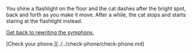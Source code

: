 You shine a flashlight on the floor and the cat dashes after the bright spot, back and forth as you make it move.
After a while, the cat stops and starts staring at the flashlight instead.

[Get back to rewriting the symphony.](../../cat-symphony-trouble/rewrite-symphony.md)

[Check your phone.][../../check-phone/check-phone.md)